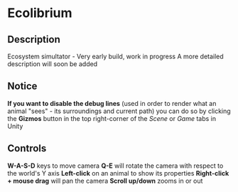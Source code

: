 # Ecolibrium
## Description
 Ecosystem simultator - Very early build, work in progress
 A more detailed description will soon be added
 
 ## Notice
**If you want to disable the debug lines** (used in order to render what an animal "sees" - its surroundings and current path) you can do so by clicking the **Gizmos** button in the top right-corner of the *Scene* or *Game* tabs in Unity

 ## Controls
 **W-A-S-D** keys to move camera
 **Q-E** will rotate the camera with respect to the world's Y axis
 **Left-click** on an animal to show its properties
**Right-click + mouse drag** will pan the camera
**Scroll up/down** zooms in or out

<!--stackedit_data:
eyJoaXN0b3J5IjpbMTE5OTYzMzUzNSwtMjEwOTU2NTgwNF19
-->